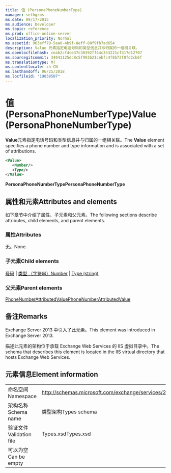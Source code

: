 ```yaml
---
title: 值 (PersonaPhoneNumberType)
manager: sethgros
ms.date: 09/17/2015
ms.audience: Developer
ms.topic: reference
ms.prod: office-online-server
localization_priority: Normal
ms.assetid: 963eff79-5aa0-4b9f-8eff-80f9fb7ad654
description: Value 元素指定电话号码和类型信息并与归属的一组相关联。
ms.openlocfilehash: ceab2cf4ce37c30392ff44c353221cf317d12707
ms.sourcegitcommit: 34041125dc8c5f993b21cebfc4f8b72f0fd2cb6f
ms.translationtype: MT
ms.contentlocale: zh-CN
ms.lasthandoff: 06/25/2018
ms.locfileid: "19838507"
---
```

# <a name="value-personaphonenumbertype"></a><span data-ttu-id="d9e2d-103">值 (PersonaPhoneNumberType)</span><span class="sxs-lookup"><span data-stu-id="d9e2d-103">Value (PersonaPhoneNumberType)</span></span>

<span data-ttu-id="d9e2d-104">**Value**元素指定电话号码和类型信息并与归属的一组相关联。</span><span class="sxs-lookup"><span data-stu-id="d9e2d-104">The **Value** element specifies a phone number and type information and is associated with a set of attributions.</span></span> 
  
```XML
<Value>
   <Number/>
   <Type/>
</Value>
```

<span data-ttu-id="d9e2d-105">**PersonaPhoneNumberType**</span><span class="sxs-lookup"><span data-stu-id="d9e2d-105">**PersonaPhoneNumberType**</span></span>

## <a name="attributes-and-elements"></a><span data-ttu-id="d9e2d-106">属性和元素</span><span class="sxs-lookup"><span data-stu-id="d9e2d-106">Attributes and elements</span></span>

<span data-ttu-id="d9e2d-107">如下章节中介绍了属性、子元素和父元素。</span><span class="sxs-lookup"><span data-stu-id="d9e2d-107">The following sections describe attributes, child elements, and parent elements.</span></span>
  
### <a name="attributes"></a><span data-ttu-id="d9e2d-108">属性</span><span class="sxs-lookup"><span data-stu-id="d9e2d-108">Attributes</span></span>

<span data-ttu-id="d9e2d-109">无。</span><span class="sxs-lookup"><span data-stu-id="d9e2d-109">None.</span></span>
  
### <a name="child-elements"></a><span data-ttu-id="d9e2d-110">子元素</span><span class="sxs-lookup"><span data-stu-id="d9e2d-110">Child elements</span></span>

<span data-ttu-id="d9e2d-111">[号码](number.md) | [类型 （字符串）](type-string.md)</span><span class="sxs-lookup"><span data-stu-id="d9e2d-111">[Number](number.md) | [Type (string)](type-string.md)</span></span>
  
### <a name="parent-elements"></a><span data-ttu-id="d9e2d-112">父元素</span><span class="sxs-lookup"><span data-stu-id="d9e2d-112">Parent elements</span></span>

[<span data-ttu-id="d9e2d-113">PhoneNumberAttributedValue</span><span class="sxs-lookup"><span data-stu-id="d9e2d-113">PhoneNumberAttributedValue</span></span>](phonenumberattributedvalue.md)
  
## <a name="remarks"></a><span data-ttu-id="d9e2d-114">备注</span><span class="sxs-lookup"><span data-stu-id="d9e2d-114">Remarks</span></span>

<span data-ttu-id="d9e2d-115">Exchange Server 2013 中引入了此元素。</span><span class="sxs-lookup"><span data-stu-id="d9e2d-115">This element was introduced in Exchange Server 2013.</span></span>
  
<span data-ttu-id="d9e2d-116">描述此元素的架构位于承载 Exchange Web Services 的 IIS 虚拟目录中。</span><span class="sxs-lookup"><span data-stu-id="d9e2d-116">The schema that describes this element is located in the IIS virtual directory that hosts Exchange Web Services.</span></span>
  
## <a name="element-information"></a><span data-ttu-id="d9e2d-117">元素信息</span><span class="sxs-lookup"><span data-stu-id="d9e2d-117">Element information</span></span>

|||
|:-----|:-----|
|<span data-ttu-id="d9e2d-118">命名空间</span><span class="sxs-lookup"><span data-stu-id="d9e2d-118">Namespace</span></span>  <br/> |http://schemas.microsoft.com/exchange/services/2006/types  <br/> |
|<span data-ttu-id="d9e2d-119">架构名称</span><span class="sxs-lookup"><span data-stu-id="d9e2d-119">Schema name</span></span>  <br/> |<span data-ttu-id="d9e2d-120">类型架构</span><span class="sxs-lookup"><span data-stu-id="d9e2d-120">Types schema</span></span>  <br/> |
|<span data-ttu-id="d9e2d-121">验证文件</span><span class="sxs-lookup"><span data-stu-id="d9e2d-121">Validation file</span></span>  <br/> |<span data-ttu-id="d9e2d-122">Types.xsd</span><span class="sxs-lookup"><span data-stu-id="d9e2d-122">Types.xsd</span></span>  <br/> |
|<span data-ttu-id="d9e2d-123">可以为空</span><span class="sxs-lookup"><span data-stu-id="d9e2d-123">Can be empty</span></span>  <br/> ||
   


